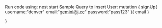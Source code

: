 Run code using:  nest start
Sample Query to insert User:
  mutation {
  signUp(
    username:"denver"
    email:"gemini@j.cc"
    password:"pass123"
  ){
    email
  }
    
}